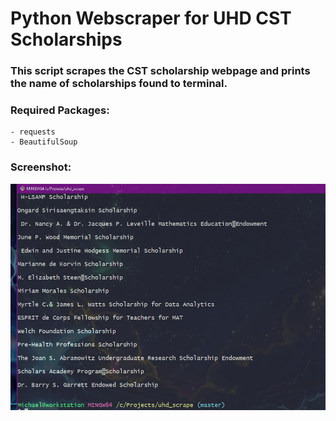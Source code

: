 # Python Webscraper for UHD CST Scholarships 

### This script scrapes the CST scholarship webpage and prints the name of scholarships found to terminal.


### Required Packages: 
    - requests 
    - BeautifulSoup

### Screenshot:

![screenshot of script](screenshot.PNG)